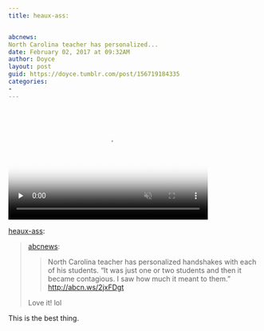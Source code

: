 ```yaml
---
title: heaux-ass:


abcnews:
North Carolina teacher has personalized...
date: February 02, 2017 at 09:32AM
author: Doyce
layout: post
guid: https://doyce.tumblr.com/post/156719184335
categories:
- 
--- 
```



<video  id='embed-589363528f1ca861401243' class='crt-video crt-skin-default' width='400' height='225' poster='https://68.media.tumblr.com/tumblr_okpy5eVJFX1sctgly_smart1.jpg' preload='none' muted data-crt-video data-crt-options='{"autoheight":null,"duration":62,"hdUrl":"https:\/\/doyce.tumblr.com\/video_file\/t:ClegvCWDXeCe-Iy5_EfW6A\/156719184335\/tumblr_okpy5eVJFX1sctgly","filmstrip":{"url":"https:\/\/68.media.tumblr.com\/previews\/tumblr_okpy5eVJFX1sctgly_filmstrip.jpg","width":"200","height":"112"}}' >
    <source src="https://doyce.tumblr.com/video_file/t:ClegvCWDXeCe-Iy5_EfW6A/156719184335/tumblr_okpy5eVJFX1sctgly/480" type="video/mp4">
</video>
 
 
<p><a href="https://heaux-ass.tumblr.com/post/156694461461" class="tumblr_blog" target="_blank">heaux-ass</a>:</p>

<blockquote>
<p><a href="http://abcnews.tumblr.com/post/156689460387/north-carolina-teacher-has-personalized-handshakes" class="tumblr_blog" target="_blank">abcnews</a>:</p>
<blockquote><p>North Carolina teacher has personalized handshakes with each of his students. “It was just one or two students and then it became contagious. I saw how much it meant to them.” <a href="http://abcn.ws/2jxFDgt" target="_blank">http://abcn.ws/2jxFDgt</a></p></blockquote>

<p>Love it! lol</p>
</blockquote>

<p>This is the best thing.</p> 
